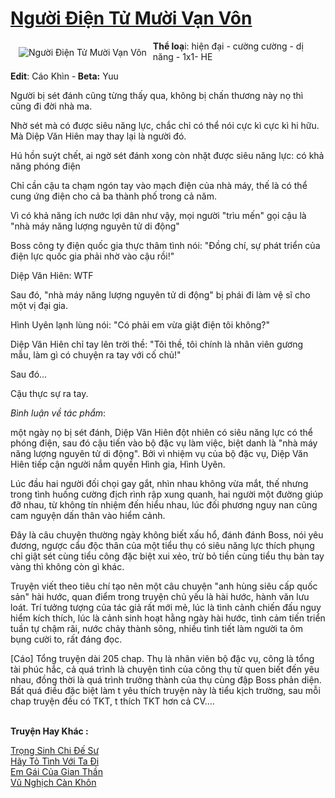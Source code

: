 <a href="https://utruyen.com/nguoi-dien-tu-muoi-van-von/24633/" title="Người Điện Tử Mười Vạn Vôn"><h1>Người Điện Tử Mười Vạn Vôn</h1></a><div style="display:table"><img align="right" style="float: left; padding: 10px;" src="https://utruyen.com/images/story/200x260/nguoi-dien-tu-muoi-van-von.jpg" alt="Người Điện Tử Mười Vạn Vôn"><b>Thể loạ</b>i: hiện đại - cường cường - dị năng - 1x1- HE<p></p><b>Edit</b>: Cáo Khìn -<b> Beta:</b> Yuu<p></p>Người bị sét đánh cũng từng thấy qua, không bị chấn thương này nọ thì cũng đi đời nhà ma.<p></p>Nhờ sét mà có được siêu năng lực, chắc chỉ có thể nói cực kì cực kì hi hữu. Mà Diệp Văn Hiên may thay lại là người đó. <p></p>Hú hồn suýt chết, ai ngờ sét đánh xong còn nhặt được siêu năng lực: có khả năng phóng điện<p></p>Chỉ cần cậu ta chạm ngón tay vào mạch điện của nhà máy, thế là có thể cung ứng điện cho cả ba thành phố trong cả năm.<p></p>Vì có khả năng ích nước lợi dân như vậy, mọi người "trìu mến" gọi cậu là "nhà máy năng lượng nguyên tử di động"<p></p>Boss công ty điện quốc gia thực thâm tình nói: "Đồng chí, sự phát triển của điện lực quốc gia phải nhờ vào cậu rồi!"<p></p>Diệp Văn Hiên: WTF<p></p>Sau đó, "nhà máy năng lượng nguyên tử di động" bị phái đi làm vệ sĩ cho một vị đại gia.<p></p>Hình Uyên lạnh lùng nói: "Có phải em vừa giật điện tôi không?"<p></p>Diệp Văn Hiên chỉ tay lên trời thề: "Tôi thề, tôi chính là nhân viên gương mẫu, làm gì có chuyện ra tay với cố chủ!"<p></p>Sau đó...<p></p>Cậu thực sự ra tay.<p></p><i>Bình luận về tác phẩm</i>: <p></p>một ngày nọ bị sét đánh, Diệp Văn Hiên đột nhiên có siêu năng lực có thể phóng điện, sau đó cậu tiến vào bộ đặc vụ làm việc, biệt danh là "nhà máy năng lượng nguyên tử di động". Bởi vì nhiệm vụ của bộ đặc vụ, Diệp Văn Hiên tiếp cận người nắm quyền Hình gia, Hình Uyên.<p></p>Lúc đầu hai người đối chọi gay gắt, nhìn nhau không vừa mắt, thế nhưng trong tình huống cường địch rình rập xung quanh, hai người một đường giúp đỡ nhau, từ không tín nhiệm đến hiểu nhau, lúc đối phương nguy nan cũng cam nguyện dấn thân vào hiểm cảnh.<p></p>Đây là câu chuyện thường ngày không biết xấu hổ, đánh đánh Boss, nói yêu đương, ngược cẩu độc thân của một tiểu thụ có siêu năng lực thích phụng chỉ giật sét cùng tiểu công đặc biệt xui xẻo, trừ bỏ tiền cùng tiểu thụ bàn tay vàng thì không còn gì khác.<p></p>Truyện viết theo tiêu chí tạo nên một câu chuyện "anh hùng siêu cấp quốc sản" hài hước, quan điểm trong truyện chủ yếu là hài hước, hành văn lưu loát. Trí tưởng tượng của tác giả rất mới mẻ, lúc là tình cảnh chiến đấu nguy hiểm kích thích, lúc là cảnh sinh hoạt hằng ngày hài hước, tình cảm tiến triển tuần tự chậm rãi, nước chảy thành sông, nhiều tình tiết làm người ta ôm bụng cười to, rất đáng đọc.<p></p>[Cáo] Tổng truyện dài 205 chap. Thụ là nhân viên bộ đặc vụ, công là tổng tài phúc hắc, cả quá trình là chuyện tình của công thụ từ quen biết đến yêu nhau, đồng thời là quá trình trưởng thành của thụ cùng đập Boss phản diện. Bất quá điều đặc biệt làm t yêu thích truyện này là tiểu kịch trường, sau mỗi chap truyện đều có TKT, t thích TKT hơn cả CV.... </div><p><br><b>Truyện Hay Khác :</b></p><a href="https://utruyen.com/trong-sinh-chi-de-su/24623/" alt="Trọng Sinh Chi Đế Sư">Trọng Sinh Chi Đế Sư</a><br/><a href="https://github.com/quanluxury/truyenhot/tree/master/truyenhay/17095/" alt="Hãy Tỏ Tình Với Ta Đi">Hãy Tỏ Tình Với Ta Đi</a><br/><a href="https://github.com/quanluxury/truyenhot/tree/master/truyenhay/21783/" alt="Em Gái Của Gian Thần">Em Gái Của Gian Thần</a><br/><a href="https://github.com/quanluxury/truyenhot/tree/master/truyenhay/19313/" alt="Vũ Nghịch Càn Khôn">Vũ Nghịch Càn Khôn</a><br/>